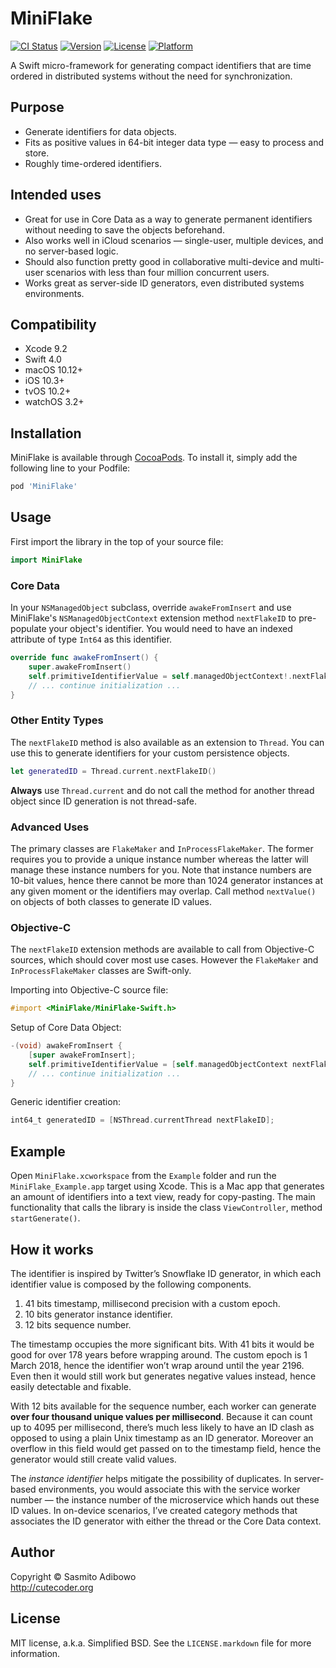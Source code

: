 # MiniFlake

[![CI Status](http://img.shields.io/travis/adib/MiniFlake.svg?style=flat)](https://travis-ci.org/adib/MiniFlake)
[![Version](https://img.shields.io/cocoapods/v/MiniFlake.svg?style=flat)](http://cocoapods.org/pods/MiniFlake)
[![License](https://img.shields.io/cocoapods/l/MiniFlake.svg?style=flat)](http://cocoapods.org/pods/MiniFlake)
[![Platform](https://img.shields.io/cocoapods/p/MiniFlake.svg?style=flat)](http://cocoapods.org/pods/MiniFlake)

A Swift micro-framework for generating compact identifiers that are time ordered in distributed systems without the need for synchronization.

## Purpose

- Generate identifiers for data objects.
- Fits as positive values in 64-bit integer data type — easy to process and store.
- Roughly time-ordered identifiers.

## Intended uses

- Great for use in Core Data as a way to generate permanent identifiers without needing to save the objects beforehand.
- Also works well in iCloud scenarios — single-user, multiple devices, and no server-based logic.
- Should also function pretty good in collaborative multi-device and multi-user scenarios with less than four million concurrent users.
- Works great as server-side ID generators, even distributed systems environments.

## Compatibility

- Xcode 9.2
- Swift 4.0
- macOS 10.12+
- iOS 10.3+
- tvOS 10.2+
- watchOS 3.2+

## Installation

MiniFlake is available through [CocoaPods](http://cocoapods.org). To install
it, simply add the following line to your Podfile:

```ruby
pod 'MiniFlake'
```

## Usage

First  import the library in the top of your source file:

```Swift
import MiniFlake
```

### Core Data

In your `NSManagedObject` subclass, override `awakeFromInsert` and use MiniFlake's `NSManagedObjectContext` extension method `nextFlakeID` to pre-populate your object's identifier. You would need to have an indexed attribute of type `Int64` as this identifier.

```Swift
override func awakeFromInsert() {
    super.awakeFromInsert()
    self.primitiveIdentifierValue = self.managedObjectContext!.nextFlakeID()
    // ... continue initialization ...
}
```

### Other Entity Types

The `nextFlakeID` method is also available as an extension to `Thread`. You can use this to generate identifiers for your custom persistence objects.

```Swift
let generatedID = Thread.current.nextFlakeID()
```

**Always** use `Thread.current` and do not call the method for another thread object since ID generation is not thread-safe.

### Advanced Uses

The primary classes are `FlakeMaker` and `InProcessFlakeMaker`. The former requires you to provide a unique instance number whereas the latter will manage these instance numbers for you. Note that instance numbers are 10-bit values, hence there cannot be more than 1024 generator instances at any given moment or the identifiers may overlap.  Call method `nextValue()` on objects of both classes to generate ID values.

### Objective-C

The `nextFlakeID` extension methods are available to call from Objective-C sources, which should cover most use cases. However the `FlakeMaker` and `InProcessFlakeMaker` classes are Swift-only.

Importing into Objective-C source file:

```Objective-C
#import <MiniFlake/MiniFlake-Swift.h>
```

Setup of Core Data Object:

```Objective-C
-(void) awakeFromInsert {
    [super awakeFromInsert];
    self.primitiveIdentifierValue = [self.managedObjectContext nextFlakeID];
    // ... continue initialization ...
}
```

Generic identifier creation:

```Objective-C
int64_t generatedID = [NSThread.currentThread nextFlakeID];
```

## Example

Open `MiniFlake.xcworkspace` from the `Example` folder and run the `MiniFlake_Example.app` target using Xcode. This is a Mac app that generates an amount of identifiers into a text view, ready for copy-pasting. The main functionality that calls the library is inside the class `ViewController`, method `startGenerate()`.


## How it works

The identifier is inspired by Twitter’s Snowflake ID generator, in which each identifier value is composed by the following components.

1. 41 bits timestamp, millisecond precision with a custom epoch.
2. 10 bits generator instance identifier.
3. 12 bits sequence number.

The timestamp occupies the more significant bits. With 41 bits it would be good for over 178 years before wrapping around. The custom epoch is 1 March 2018, hence the identifier  won’t wrap around until the year 2196. Even then it would still work but generates negative values instead, hence easily detectable and fixable.

With 12 bits available for the sequence number, each worker can generate **over four thousand unique values per millisecond**. Because it can count up to 4095 per millisecond, there’s much less likely to have an ID clash as opposed to using a plain Unix timestamp as an ID generator. Moreover an overflow in this field would get passed on to the timestamp field, hence the generator would still create valid values.

The *instance identifier* helps mitigate the possibility of duplicates. In server-based environments, you would associate this with the service worker number — the instance number of the microservice which hands out these ID values. In on-device scenarios, I’ve created category methods that associates the ID generator with either the thread or the Core Data context.


## Author

Copyright © Sasmito Adibowo  
http://cutecoder.org

## License

MIT license, a.k.a. Simplified BSD. See the `LICENSE.markdown` file for more information.
